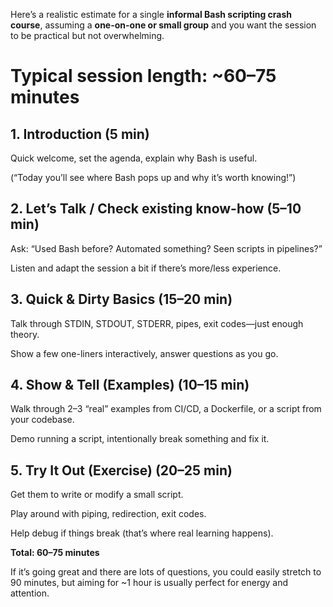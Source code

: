 Here’s a realistic estimate for a single **informal Bash scripting crash course**, assuming a **one-on-one or small group** and you want the session to be practical but not overwhelming.

# Typical session length: ~60–75 minutes

## 1. Introduction (5 min)

   Quick welcome, set the agenda, explain why Bash is useful.

   (“Today you’ll see where Bash pops up and why it’s worth knowing!”)

## 2. Let’s Talk / Check existing know-how (5–10 min)

   Ask: “Used Bash before? Automated something? Seen scripts in pipelines?”

   Listen and adapt the session a bit if there’s more/less experience.

## 3. Quick & Dirty Basics (15–20 min)

   Talk through STDIN, STDOUT, STDERR, pipes, exit codes—just enough theory.

   Show a few one-liners interactively, answer questions as you go.

## 4. Show & Tell (Examples) (10–15 min)

   Walk through 2–3 “real” examples from CI/CD, a Dockerfile, or a script from your codebase.

   Demo running a script, intentionally break something and fix it.

## 5. Try It Out (Exercise) (20–25 min)

   Get them to write or modify a small script.

   Play around with piping, redirection, exit codes.

   Help debug if things break (that’s where real learning happens).

**Total: 60–75 minutes**

If it’s going great and there are lots of questions, you could easily stretch to 90 minutes, but aiming for ~1 hour is usually perfect for energy and attention.